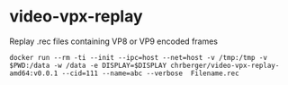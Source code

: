 # video-vpx-replay
Replay .rec files containing VP8 or VP9 encoded frames

```
docker run --rm -ti --init --ipc=host --net=host -v /tmp:/tmp -v $PWD:/data -w /data -e DISPLAY=$DISPLAY chrberger/video-vpx-replay-amd64:v0.0.1 --cid=111 --name=abc --verbose  Filename.rec
```

